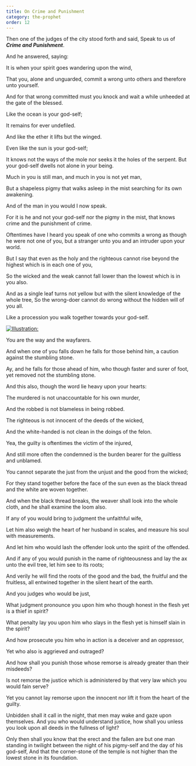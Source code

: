 ```yaml
---
title: On Crime and Punishment
category: the-prophet
order: 12
---
```

Then one of the judges of the city stood forth and said, Speak to us of **_Crime and Punishment_**.

And he answered, saying:

It is when your spirit goes wandering upon the wind,

That you, alone and unguarded, commit a wrong unto others and therefore unto yourself.

And for that wrong committed must you knock and wait a while unheeded at the gate of the blessed.

Like the ocean is your god-self;

It remains for ever undefiled.

And like the ether it lifts but the winged.

Even like the sun is your god-self;

It knows not the ways of the mole nor seeks it the holes of the serpent. But your god-self dwells not alone in your being.

Much in you is still man, and much in you is not yet man,

But a shapeless pigmy that walks asleep in the mist searching for its own awakening.

And of the man in you would I now speak.

For it is he and not your god-self nor the pigmy in the mist, that knows crime and the punishment of crime.

Oftentimes have I heard you speak of one who commits a wrong as though he were not one of you, but a stranger unto you and an intruder upon your world.

But I say that even as the holy and the righteous cannot rise beyond the highest which is in each one of you,

So the wicked and the weak cannot fall lower than the lowest which is in you also.

And as a single leaf turns not yellow but with the silent knowledge of the whole tree, So the wrong-doer cannot do wrong without the hidden will of you all.

Like a procession you walk together towards your god-self.

[![Illustration:](images/0064.jpg)](images/0064.jpg)

You are the way and the wayfarers.

And when one of you falls down he falls for those behind him, a caution against the stumbling stone.

Ay, and he falls for those ahead of him, who though faster and surer of foot, yet removed not the stumbling stone.

And this also, though the word lie heavy upon your hearts:

The murdered is not unaccountable for his own murder,

And the robbed is not blameless in being robbed.

The righteous is not innocent of the deeds of the wicked,

And the white-handed is not clean in the doings of the felon.

Yea, the guilty is oftentimes the victim of the injured,

And still more often the condemned is the burden bearer for the guiltless and unblamed.

You cannot separate the just from the unjust and the good from the wicked;

For they stand together before the face of the sun even as the black thread and the white are woven together.

And when the black thread breaks, the weaver shall look into the whole cloth, and he shall examine the loom also.

If any of you would bring to judgment the unfaithful wife,

Let him also weigh the heart of her husband in scales, and measure his soul with measurements.

And let him who would lash the offender look unto the spirit of the offended.

And if any of you would punish in the name of righteousness and lay the ax unto the evil tree, let him see to its roots;

And verily he will find the roots of the good and the bad, the fruitful and the fruitless, all entwined together in the silent heart of the earth.

And you judges who would be just,

What judgment pronounce you upon him who though honest in the flesh yet is a thief in spirit?

What penalty lay you upon him who slays in the flesh yet is himself slain in the spirit?

And how prosecute you him who in action is a deceiver and an oppressor,

Yet who also is aggrieved and outraged?

And how shall you punish those whose remorse is already greater than their misdeeds?

Is not remorse the justice which is administered by that very law which you would fain serve?

Yet you cannot lay remorse upon the innocent nor lift it from the heart of the guilty.

Unbidden shall it call in the night, that men may wake and gaze upon themselves. And you who would understand justice, how shall you unless you look upon all deeds in the fullness of light?

Only then shall you know that the erect and the fallen are but one man standing in twilight between the night of his pigmy-self and the day of his god-self, And that the corner-stone of the temple is not higher than the lowest stone in its foundation.
